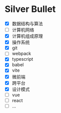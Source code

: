 # Silver Bullet

  - [x] 数据结构与算法
  - [ ] 计算机网络
  - [x] 计算机组成原理
  - [x] 操作系统
  - [x] git
  - [ ] webpack
  - [x] typescript
  - [x] babel
  - [x] vite
  - [x] 微前端
  - [x] 跨平台
  - [x] 设计模式
  - [ ] vue
  - [ ] react
  - [ ] ...